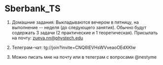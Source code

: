 # Sberbank_TS

1. Домашние задания:
Выкладываются вечером в пятницу, на выполнение -- неделя (до следующего занятия). Обычно будут содержать 3 задачи (2 практические и 1 теоретическая). Присылать на почту: zueva.nn@phystech.edu

2. Телеграм-чат: tg://join?invite=CNQ6IEVHsWVveaoOEdXKIw

3. Можно писать мне на почту или в телеграм с вопросами 
@nestyme
